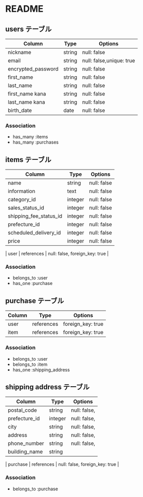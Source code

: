 # README 
  
## users テーブル 

| Column   | Type               | Options     | 
| -------- | ------             | ----------- | 
| nickname             | string | null: false | 
| email                | string | null: false,unique: true | 
| encrypted_password   | string | null: false | 
| first_name           | string | null: false |            
| last_name            | string | null: false |             
| first_name kana      | string | null: false | 
| last_name kana       | string | null: false | 
| birth_date           |  date  | null: false |            

### Association 

- has_many :items 
- has_many :purchases

  
## items テーブル  

| Column     | Type                    | Options           | 
| ------     | ----------              | ------------      | 
| name                     | string    | null: false       | 
| information              | text      | null: false       | 
| category_id              | integer   | null: false       |
| sales_status_id          | integer   | null: false       | 
| shipping_fee_status_id   | integer   | null: false       | 
| prefecture_id            | integer   | null: false       | 
| scheduled_delivery_id    | integer   | null: false       | 
| price                    | integer   | null: false       | 

| user | references | null: false, foreign_key: true | 


### Association 

- belongs_to :user 
- has_one    :purchase 


##  purchase テーブル
| Column         | Type       | Options             | 
| ------         | ---------- | ------------        | 
|  user          | references | foreign_key: true   | 
|  item          | references | foreign_key: true   | 

### Association 

- belongs_to :user
- belongs_to :item
- has_one    :shipping_address


##  shipping address テーブル 
| Column         | Type       | Options             | 
| ------         | ---------- | ------------        | 
| postal_code    | string     | null: false,        | 
| prefecture_id  | integer    | null: false,        | 
| city           | string     | null: false,        | 
| address        | string     | null: false,        | 
| phone_number   | string     | null: false,        | 
| building_name  | string     |                     |
 
| purchase | references | null: false, foreign_key: true | 

### Association 

- belongs_to :purchase